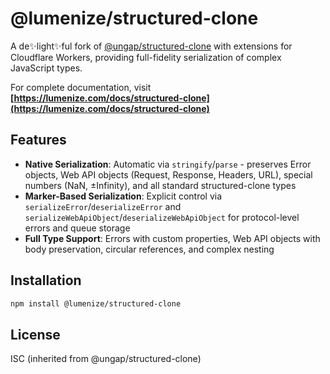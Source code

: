 # @lumenize/structured-clone

A de✨light✨ful fork of [@ungap/structured-clone](https://github.com/ungap/structured-clone) with extensions for Cloudflare Workers, providing full-fidelity serialization of complex JavaScript types.

For complete documentation, visit **[https://lumenize.com/docs/structured-clone](https://lumenize.com/docs/structured-clone)**

## Features

- **Native Serialization**: Automatic via `stringify`/`parse` - preserves Error objects, Web API objects (Request, Response, Headers, URL), special numbers (NaN, ±Infinity), and all standard structured-clone types
- **Marker-Based Serialization**: Explicit control via `serializeError`/`deserializeError` and `serializeWebApiObject`/`deserializeWebApiObject` for protocol-level errors and queue storage
- **Full Type Support**: Errors with custom properties, Web API objects with body preservation, circular references, and complex nesting

## Installation

```bash
npm install @lumenize/structured-clone
```

## License

ISC (inherited from @ungap/structured-clone)

